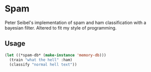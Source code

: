 # Spam

Peter Seibel's implementation of spam and ham classification with a bayesian filter.
Altered to fit my style of programming.

## Usage

```lisp
(let ((*spam-db* (make-instance 'memory-db)))
  (train "what the hell" :ham)
  (classify "normal hell text"))
```
